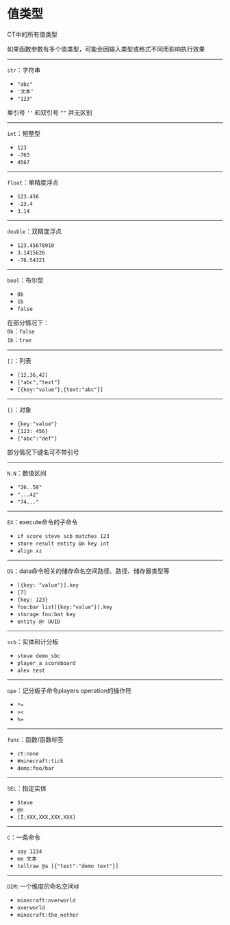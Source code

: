 # 值类型

CT中的所有值类型

如果函数参数有多个值类型，可能会因输入类型或格式不同而影响执行效果<br>

<hr>

`str`：字符串

- `"abc"`
- `'文本'`
- `"123"`

单引号 `''` 和双引号 `""` 并无区别

<hr>

`int`：短整型

- `123`
- `-763`
- `4567`

<hr>

`float`：单精度浮点

- `123.456`
- `-23.4`
- `3.14`

<hr>

`double`：双精度浮点

- `123.45678910`
- `3.1415626`
- `-76.54321`

<hr>

`bool`：布尔型

- `0b`
- `1b`
- `false`

在部分情况下：<br>
`0b`：`false`<br>
`1b`：`true`<br>

<hr>

`[]`：列表

- `[12,36,42]`
- `["abc","text"]`
- `[{key:"value"},{text:"abc"}]`

<hr>

`{}`：对象

- `{key:"value"}`
- `{123: 456}`
- `{"abc":"def"}`

部分情况下键名可不带引号

<hr>

`N.N`：数值区间

- `"26..58"`
- `"...42"`
- `"74..."`

<hr>

`EX`：execute命令的子命令

- `if score steve scb matches 123`
- `store result entity @n key int`
- `align xz`

<hr>

`DS`：data命令相关的储存命名空间路径、路径、储存器类型等

- `[{key: "value"}].key`
- `[7]`
- `{key: 123}`
- `foo:bar list[{key:"value"}].key`
- `storage foo:bat key`
- `entity @r UUID`

<hr>

`scb`：实体和计分板

- `steve demo_sbc`
- `player_a scoreboard`
- `alex test`

<hr>

`ope`：记分板子命令players operation的操作符
- `*=`
- `><`
- `%=`

<hr>

`func`：函数/函数标签

- `ct:none`
- `#minecraft:tick`
- `demo:foo/bar`

<hr>

`SEL`：指定实体

- `Steve`
- `@n`
- `[I;XXX,XXX,XXX,XXX]`

<hr>

`C`：一条命令

- `say 1234`
- `me 文本`
- `tellraw @a [{"text":"demo text"}]`

<hr>

`DIM`: 一个维度的命名空间id

- `minecraft:overworld`
- `overworld`
- `minecraft:the_nether`